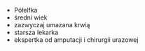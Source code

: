 * Półelfka
* średni wiek
* zazwyczaj umazana krwią
* starsza lekarka
* ekspertka od amputacji i chirurgii urazowej